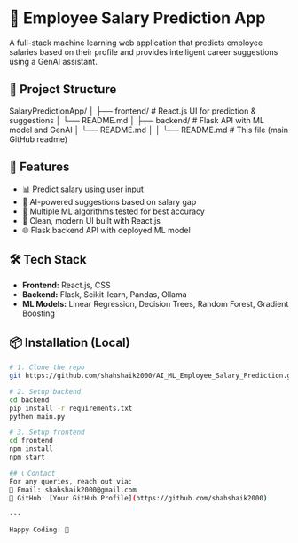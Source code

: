 # 💼 Employee Salary Prediction App

A full-stack machine learning web application that predicts employee salaries based on their profile and provides intelligent career suggestions using a GenAI assistant.

## 🧱 Project Structure

SalaryPredictionApp/
│
├── frontend/ # React.js UI for prediction & suggestions
│ └── README.md
│
├── backend/ # Flask API with ML model and GenAI
│ └── README.md
│
│
└── README.md # This file (main GitHub readme)

## 🚀 Features

- 📊 Predict salary using user input
- 🤖 AI-powered suggestions based on salary gap
- 🧠 Multiple ML algorithms tested for best accuracy
- 🎨 Clean, modern UI built with React.js
- 🌐 Flask backend API with deployed ML model

## 🛠 Tech Stack

- **Frontend:** React.js, CSS 
- **Backend:** Flask, Scikit-learn, Pandas, Ollama
- **ML Models:** Linear Regression, Decision Trees, Random Forest, Gradient Boosting

## 📦 Installation (Local)

```bash
# 1. Clone the repo
git https://github.com/shahshaik2000/AI_ML_Employee_Salary_Prediction.git

# 2. Setup backend
cd backend
pip install -r requirements.txt
python main.py

# 3. Setup frontend
cd frontend
npm install
npm start

## 📞 Contact  
For any queries, reach out via:  
📧 Email: shahshaik2000@gmail.com  
🔗 GitHub: [Your GitHub Profile](https://github.com/shahshaik2000)  

---

Happy Coding! 🚀